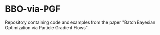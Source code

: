 # BBO-via-PGF

Repository containing code and examples from the paper "Batch Bayesian Optimization via Particle Gradient Flows".
